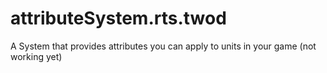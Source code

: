 # attributeSystem.rts.twod
A System that provides attributes you can apply to units in your game (not working yet)
